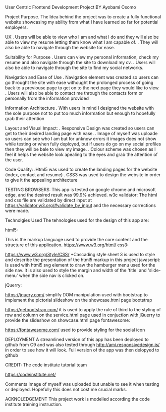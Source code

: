 User Centric Frontend Development Project
BY Ayobami Osomo

Project Purpose.
The Idea behind the project was to create a fully functional website showcasing my ability from what I have learned so far for potential employers.

  UX
  . Users will be able to view who I am and what I do and they will also be able to view my resume letting them know what I am capable of. 
  . They will also be able to navigate through the website for ease.
  
 Suitability for Purpose
  . Users can view my personal information, check my resume and also navigate through the site to download my cv.
  . Users will also be able to navigate through the site to find my social networks.
  
 Navigation and Ease of Use
  . Navigation element was created so users can go throught the site with ease withought the prolonged process of going back to a previouse page to get on to the next page they would like to view.
  . Users will also be able to contact me through the contacts form or personally from the information provided 
 
 Information Architecture
  . With users in mind I designed the website with the sole purpose not to put too much information but enough to hopefully grab their attention
  
 Layout and Visual Impact:
  . Responsive Design was created so users can get to their desired landing page with ease.
  . Image of myself was uploade so users can see who I am but for unknow errors it images does not show while testing or when fully deployed, 
   but if users do go on my social profiles then they will be bale to view my image.
  . Colour scheme was chosen as I feel it helps the website look apealing to the eyes and grab the attention of the user.
  
 Code Quality:
  .Html5 was used to create the landing pages for the website (index, contact and resume)
  . CSS3 was used to design the website in order to give it the appealing architecture 

TESTING
BROWSERS: This app is tested on google chrome and microsoft edge, and the desired result was 99.9% achieved.
w3c validator: The html and css file are validated by direct input at https://validator.w3.org/#validate_by_input and the necessary corrections were made.

Technolgies Used
 The tehnologies used for the design of this app are:

html5:

This is the markup language used to provide the core content and the structure of this application.
https://www.w3.org/html/
css3:

https://www.w3.org/Style/CSS/ +Cascading style sheet 3 is used to style and describe the presentation of the html5 markup in this project
javascript: Is used with html5 svg element to draw the hamburger menu used for the side nav. It is also used to style the margin and width of the 'title' and 'slide-menu' when the side nav is clicked on.

jQuerry:

https://jquery.com/
simplify DOM manipulation
used with bootstrap to implement the pictorial slideshow on the showcase.html page
bootstrap

https://getbootstrap.com/
it is used to apply the rule of third to the styling of row and column on the service.html page
used in conjuction with jQuerry to provide the slideshow on showcase.html page
fontawesome:

https://fontawesome.com/
used to provide styling for the social icon

DEPLOYMENT
A streamlined version of this app has been deployed to github from C9 and was also tested through http://ami.responsivedesign.is/ in order to see how it will look.
Full version of the app was then delopyed to github

CREDIT:
The code institute tutorial team

https://codeinstitute.net/

Comments
Image of myself was uploaded but unable to see it when testing or deployed. Hopefully this does not cost me crucial marks.

ACKNOLEDGEMENT
This project work is modelled according the code institute training instruction.